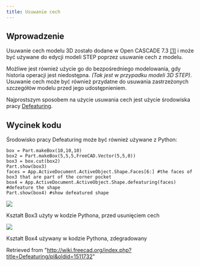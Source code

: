 ```yaml
---
title: Usuwanie cech
---
```

## Wprowadzenie

Usuwanie cech modelu 3D zostało dodane w Open CASCADE 7.3 [[1]](https://dev.opencascade.org/index.php?q=node/1211) i może być używane do edycji modeli STEP poprzez usuwanie cech z modelu.

Możliwe jest również użycie go do bezpośredniego modelowania, gdy historia operacji jest niedostępna.
*(Tak jest w przypadku modeli 3D STEP)*.
Usuwanie cech może być również przydatne do usuwania zastrzeżonych szczegółów modelu przed jego udostępnieniem.

Najprostszym sposobem na użycie usuwania cech jest użycie środowiska pracy [Defeaturing](/Defeaturing_Workbench/pl "Defeaturing Workbench/pl").

## Wycinek kodu

Środowisko pracy Defeaturing może być również używane z Python:

```
box = Part.makeBox(10,10,10)
box2 = Part.makeBox(5,5,5,FreeCAD.Vector(5,5,0))
box3 = box.cut(box2)
Part.show(box3)
faces = App.ActiveDocument.ActiveObject.Shape.Faces[6:] #the faces of box3 that are part of the corner pocket
box4 = App.ActiveDocument.ActiveObject.Shape.defeaturing(faces) #defeature the shape
Part.show(box4) #show defeatured shape

```

![](/images/Box3.PNG)

Kształt Box3 użyty w kodzie Pythona, przed usunięciem cech

![](/images/Box4.PNG)

Kształt Box4 używany w kodzie Pythona, zdegradowany

Retrieved from "<http://wiki.freecad.org/index.php?title=Defeaturing/pl&oldid=1511732>"